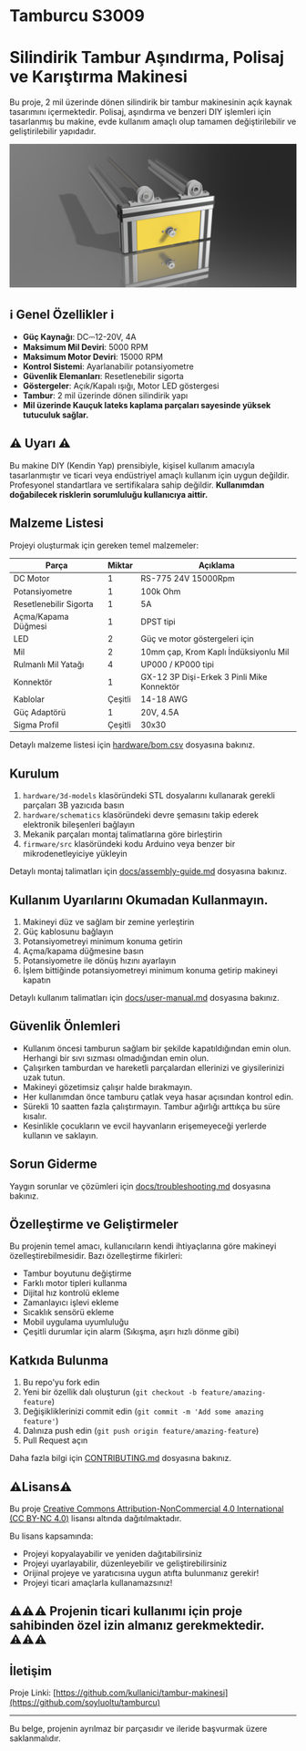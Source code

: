 # Tamburcu S3009
# Silindirik Tambur Aşındırma, Polisaj ve Karıştırma Makinesi

Bu proje, 2 mil üzerinde dönen silindirik bir tambur makinesinin açık kaynak tasarımını içermektedir. Polisaj, aşındırma ve benzeri DIY işlemleri için tasarlanmış bu makine, evde kullanım amaçlı olup tamamen değiştirilebilir ve geliştirilebilir yapıdadır.

![Tambur Makinesi Görseli](docs/images/device-overview.png)

## ℹ️ Genel Özellikler ℹ️

- **Güç Kaynağı**: DC⎓12-20V, 4A
- **Maksimum Mil Deviri**: 5000 RPM
- **Maksimum Motor Deviri**: 15000 RPM 
- **Kontrol Sistemi**: Ayarlanabilir potansiyometre
- **Güvenlik Elemanları**: Resetlenebilir sigorta
- **Göstergeler**: Açık/Kapalı ışığı, Motor LED göstergesi
- **Tambur**: 2 mil üzerinde dönen silindirik yapı
- **Mil üzerinde Kauçuk lateks kaplama parçaları sayesinde yüksek tutuculuk sağlar.**

## ⚠️ Uyarı ⚠️

Bu makine DIY (Kendin Yap) prensibiyle, kişisel kullanım amacıyla tasarlanmıştır ve ticari veya endüstriyel amaçlı kullanım için uygun değildir. Profesyonel standartlara ve sertifikalara sahip değildir. **Kullanımdan doğabilecek risklerin sorumluluğu kullanıcıya aittir.**

## Malzeme Listesi

Projeyi oluşturmak için gereken temel malzemeler:

| Parça | Miktar | Açıklama |
|-------|--------|----------|
| DC Motor | 1 | RS-775 24V 15000Rpm |
| Potansiyometre | 1 | 100k Ohm |
| Resetlenebilir Sigorta | 1 | 5A |
| Açma/Kapama Düğmesi | 1 | DPST tipi |
| LED | 2 | Güç ve motor göstergeleri için |
| Mil | 2 | 10mm çap, Krom Kaplı İndüksiyonlu Mil|
| Rulmanlı Mil Yatağı | 4 | UP000 / KP000 tipi |
| Konnektör | 1 | GX-12 3P Dişi-Erkek 3 Pinli Mike Konnektör  |
| Kablolar  | Çeşitli | 14-18 AWG |
| Güç Adaptörü | 1 | 20V, 4.5A |
| Sigma Profil | Çeşitli | 30x30 

Detaylı malzeme listesi için [hardware/bom.csv](hardware/bom.csv) dosyasına bakınız.

## Kurulum

1. `hardware/3d-models` klasöründeki STL dosyalarını kullanarak gerekli parçaları 3B yazıcıda basın
2. `hardware/schematics` klasöründeki devre şemasını takip ederek elektronik bileşenleri bağlayın
3. Mekanik parçaları montaj talimatlarına göre birleştirin
4. `firmware/src` klasöründeki kodu Arduino veya benzer bir mikrodenetleyiciye yükleyin

Detaylı montaj talimatları için [docs/assembly-guide.md](docs/assembly-guide.md) dosyasına bakınız.

## Kullanım Uyarılarını Okumadan Kullanmayın.

1. Makineyi düz ve sağlam bir zemine yerleştirin
2. Güç kablosunu bağlayın
3. Potansiyometreyi minimum konuma getirin
4. Açma/kapama düğmesine basın
5. Potansiyometre ile dönüş hızını ayarlayın
6. İşlem bittiğinde potansiyometreyi minimum konuma getirip makineyi kapatın

Detaylı kullanım talimatları için [docs/user-manual.md](docs/user-manual.md) dosyasına bakınız.

## Güvenlik Önlemleri

- Kullanım öncesi tamburun sağlam bir şekilde kapatıldığından emin olun. Herhangi bir sıvı sızması olmadığından emin olun. 
- Çalışırken tamburdan ve hareketli parçalardan ellerinizi ve giysilerinizi uzak tutun.
- Makineyi gözetimsiz çalışır halde bırakmayın.
- Her kullanımdan önce tamburu çatlak veya hasar açısından kontrol edin. 
- Sürekli 10 saatten fazla çalıştırmayın. Tambur ağırlığı arttıkça bu süre kısalır.
- Kesinlikle çocukların ve evcil hayvanların erişemeyeceği yerlerde kullanın ve saklayın.

## Sorun Giderme

Yaygın sorunlar ve çözümleri için [docs/troubleshooting.md](docs/troubleshooting.md) dosyasına bakınız.

## Özelleştirme ve Geliştirmeler

Bu projenin temel amacı, kullanıcıların kendi ihtiyaçlarına göre makineyi özelleştirebilmesidir. Bazı özelleştirme fikirleri:

- Tambur boyutunu değiştirme
- Farklı motor tipleri kullanma
- Dijital hız kontrolü ekleme
- Zamanlayıcı işlevi ekleme
- Sıcaklık sensörü ekleme
- Mobil uygulama uyumluluğu
- Çeşitli durumlar için alarm (Sıkışma, aşırı hızlı dönme gibi)

## Katkıda Bulunma

1. Bu repo'yu fork edin
2. Yeni bir özellik dalı oluşturun (`git checkout -b feature/amazing-feature`)
3. Değişikliklerinizi commit edin (`git commit -m 'Add some amazing feature'`)
4. Dalınıza push edin (`git push origin feature/amazing-feature`)
5. Pull Request açın

Daha fazla bilgi için [CONTRIBUTING.md](CONTRIBUTING.md) dosyasına bakınız.

## ⚠️Lisans⚠️

Bu proje [Creative Commons Attribution-NonCommercial 4.0 International (CC BY-NC 4.0)](https://creativecommons.org/licenses/by-nc/4.0/) lisansı altında dağıtılmaktadır.

Bu lisans kapsamında:
- Projeyi kopyalayabilir ve yeniden dağıtabilirsiniz
- Projeyi uyarlayabilir, düzenleyebilir ve geliştirebilirsiniz
- Orijinal projeye ve yaratıcısına uygun atıfta bulunmanız gerekir!
- Projeyi ticari amaçlarla kullanamazsınız!

## ⚠️⚠️⚠️ Projenin ticari kullanımı için proje sahibinden özel izin almanız gerekmektedir. ⚠️⚠️⚠️

## İletişim


Proje Linki: [https://github.com/kullanici/tambur-makinesi](https://github.com/soyluoltu/tamburcu)

---

Bu belge, projenin ayrılmaz bir parçasıdır ve ileride başvurmak üzere saklanmalıdır.
